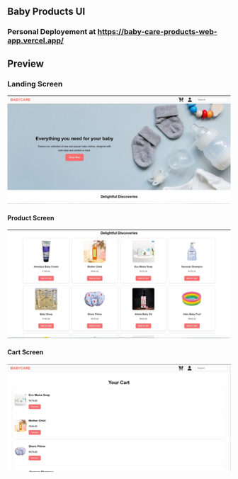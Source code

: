 ## Baby Products UI

### Personal Deployement at https://baby-care-products-web-app.vercel.app/

## Preview
### Landing Screen
![image](https://github.com/Sushanthsush43/BabyCareProducts_WebApp/blob/main/public/assets/images/WhatsApp%20Image%202025-01-27%20at%2016.18.26_d401e6b2.jpg)
#### Product Screen
![image](https://github.com/Sushanthsush43/BabyCareProducts_WebApp/blob/main/public/assets/images/WhatsApp%20Image%202025-01-27%20at%2016.19.24_effeb9c4.jpg)

#### Cart Screen
![image](https://github.com/Sushanthsush43/BabyCareProducts_WebApp/blob/main/public/assets/images/WhatsApp%20Image%202025-01-27%20at%2016.19.10_b340b8d8.jpg
)
